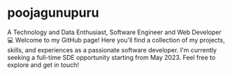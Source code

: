 # poojagunupuru
A Technology and Data Enthusiast, Software Engineer and Web Developer 💻 Welcome to my GitHub page! Here you'll find a collection of my projects, skills, and experiences as a passionate software developer. I'm currently seeking a full-time SDE opportunity starting from May 2023. Feel free to explore and get in touch!
